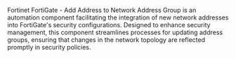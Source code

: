 Fortinet FortiGate - Add Address to Network Address Group is an automation component facilitating the integration of new network addresses into FortiGate's security configurations. Designed to enhance security management, this component streamlines processes for updating address groups, ensuring that changes in the network topology are reflected promptly in security policies.
